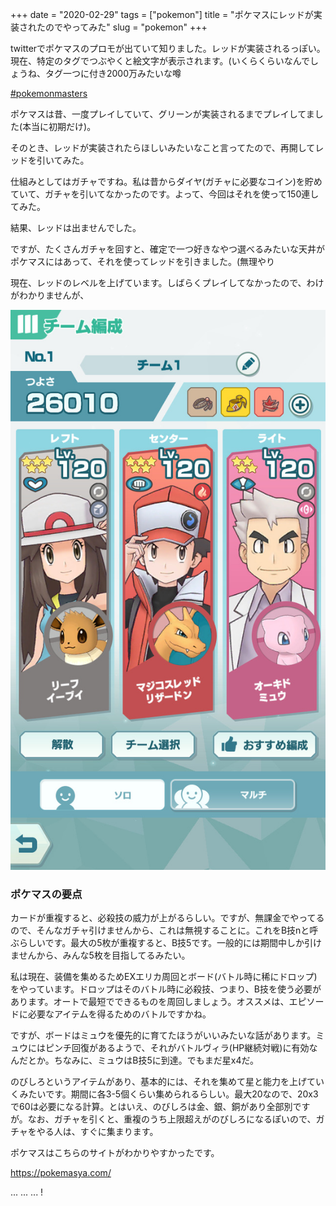 +++
date = "2020-02-29"
tags = ["pokemon"]
title = "ポケマスにレッドが実装されたのでやってみた"
slug = "pokemon"
+++

twitterでポケマスのプロモが出ていて知りました。レッドが実装されるっぽい。現在、特定のタグでつぶやくと絵文字が表示されます。(いくらくらいなんでしょうね、タグ一つに付き2000万みたいな噂

[#pokemonmasters](https://twitter.com/search?q=%23pokemonmasters)

ポケマスは昔、一度プレイしていて、グリーンが実装されるまでプレイしてました(本当に初期だけ)。

そのとき、レッドが実装されたらほしいみたいなこと言ってたので、再開してレッドを引いてみた。

仕組みとしてはガチャですね。私は昔からダイヤ(ガチャに必要なコイン)を貯めていて、ガチャを引いてなかったのです。よって、今回はそれを使って150連してみた。

結果、レッドは出ませんでした。

ですが、たくさんガチャを回すと、確定で一つ好きなやつ選べるみたいな天井がポケマスにはあって、それを使ってレッドを引きました。(無理やり

現在、レッドのレベルを上げています。しばらくプレイしてなかったので、わけがわかりませんが、

![](https://github.com/syui/mstdn.page/raw/master/img/mastodon/media_attachments/files/000/000/124/small/fe5fd63ad12348d9.jpg)

### ポケマスの要点

カードが重複すると、必殺技の威力が上がるらしい。ですが、無課金でやってるので、そんなガチャ引けませんから、これは無視することに。これをB技nと呼ぶらしいです。最大の5枚が重複すると、B技5です。一般的には期間中しか引けませんから、みんな5枚を目指してるみたい。

私は現在、装備を集めるためEXエリカ周回とボード(バトル時に稀にドロップ)をやっています。ドロップはそのバトル時に必殺技、つまり、B技を使う必要があります。オートで最短でできるものを周回しましょう。オススメは、エピソードに必要なアイテムを得るためのバトルですかね。

ですが、ボードはミュウを優先的に育てたほうがいいみたいな話があります。ミュウにはピンチ回復があるようで、それがバトルヴィラ(HP継続対戦)に有効なんだとか。ちなみに、ミュウはB技5に到達。でもまだ星x4だ。

のびしろというアイテムがあり、基本的には、それを集めて星と能力を上げていくみたいです。期間に各3-5個くらい集められるらしい。最大20なので、20x3で60は必要になる計算。とはいえ、のびしろは金、銀、銅があり全部別ですが。なお、ガチャを引くと、重複のうち上限超えがのびしろになるぽいので、ガチャをやる人は、すぐに集まります。

ポケマスはこちらのサイトがわかりやすかったです。

https://pokemasya.com/

... ... ... !
